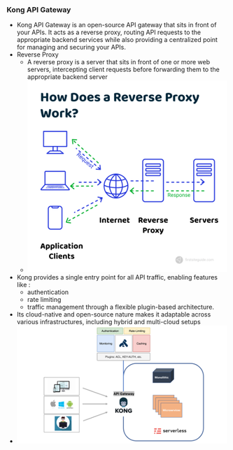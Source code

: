 ### Kong API Gateway 

- Kong API Gateway is an open-source API gateway that sits in front of your APIs. It acts as a reverse proxy, routing API requests to the appropriate backend services while also providing a centralized point for managing and securing your APIs.
- Reverse Proxy
  - A reverse proxy is a server that sits in front of one or more web servers, intercepting client requests before forwarding them to the appropriate backend server
  - ![](Pictures/revprox.png)
- Kong provides a single entry point for all API traffic, enabling features like :
  - authentication
  - rate limiting
  - traffic management through a flexible plugin-based architecture.
- Its cloud-native and open-source nature makes it adaptable across various infrastructures, including hybrid and multi-cloud setups
- ![](Pictures/kong.png)

